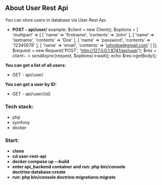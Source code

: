 ## About User Rest Api
You can store users in database via User Rest Api.
- **POST - api/user/**
example:
  $client = new Client();
  $options = [
    'multipart' => [
      [
        'name' => 'firstname',
        'contents' => 'John'
      ],
      [
        'name' => 'lastname',
        'contents' => 'Doe'
      ],
      [
        'name' => 'password',
        'contents' => '12345678'
      ],
      [
        'name' => 'email',
        'contents' => 'johndoe@gmail.com'
      ]
  ]];
  $request = new Request('POST', 'http://127.0.0.1:8741/api/user');
  $res = $client->sendAsync($request, $options)->wait();
  echo $res->getBody();

  
**You can get a list of all users:**
- GET - api/user/

**You can get a user by ID:**
- GET - api/user/{id}

### Tech stack:
- php
- symfony
- docker

### Start:
- **clone**
- **cd user-rest-api**
- **docker compose up --build**
- **enter api_backend container and run: php bin/console doctrine:database:create**
- **run: php bin/console doctrine:migrations:migrate**
